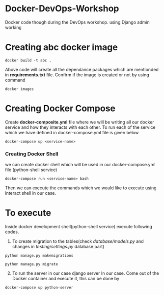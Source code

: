 # Docker-DevOps-Workshop
Docker code though during the DevOps workshop. using Django admin working

# Creating abc docker image

```
docker build -t abc .
```
Above code will create all the dependance packages which are mentionded in <strong>requirements.txt</strong> file. Confirm if the image is created or not by using command

```
docker images
```

# Creating Docker Compose
Create <strong>docker-composite.yml</strong> file where we will be writing all our docker service and how they interacts with each other. To run each of the service which we have defined in docker-compose.yml file is given below

```
docker-compose up <service-name>
```

### Creating Docker Shell
we can create docker shell which will be used in our docker-compose.yml file (python-shell service)

```
docker-compose run <service-name> bash
```

Then we can execute the commands which we would like to execute using interact shell in our case.

# To execute
Inside docker development shell(python-shell service) execute following codes.

1. To create migration to the tables(check <em>database/models.py</em> and changes in <em>testing/settings.py</em> database part) 
``` 
python manage.py makemigrations

python manage.py migrate
```
2. To run the server in our case django server In our case. Come out of the Docker container and execute it, this can be done by
```
docker-compose up python-server
```